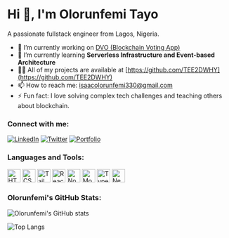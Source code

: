 # Hi 👋, I'm Olorunfemi Tayo

A passionate fullstack engineer from Lagos, Nigeria.

- 🔭 I’m currently working on [DVO (Blockchain Voting App)](https://dvo.vote)
- 🌱 I’m currently learning **Serverless Infrastructure and Event-based Architecture**
- 👨‍💻 All of my projects are available at [https://github.com/TEE2DWHY](https://github.com/TEE2DWHY)
- 📫 How to reach me: [isaacolorunfemi330@gmail.com](mailto:isaacolorunfemi330@gmail.com)
- ⚡ Fun fact: I love solving complex tech challenges and teaching others about blockchain.

### Connect with me:
[![LinkedIn](https://img.shields.io/badge/-LinkedIn-blue?style=flat&logo=Linkedin&logoColor=white)](https://www.linkedin.com/in/olorunfemitayo/)
[![Twitter](https://img.shields.io/badge/-Twitter-blue?style=flat&logo=Twitter&logoColor=white)](https://twitter.com/your-handle)
[![Portfolio](https://img.shields.io/badge/-Portfolio-green?style=flat&logo=github&logoColor=white)](https://your-portfolio-link.com)

### Languages and Tools:
<div>
    <img src="https://cdn.iconscout.com/icon/free/png-256/html5-40-1175193.png" alt="HTML5" height="30" />
    <img src="https://cdn.iconscout.com/icon/free/png-256/css3-9-1175237.png" alt="CSS3" height="30" />
    <img src="https://cdn.iconscout.com/icon/free/png-256/tailwindcss-1179528.png" alt="Tailwind CSS" height="30" />
    <img src="https://cdn.iconscout.com/icon/free/png-256/react-1-1175109.png" alt="React" height="30" />
    <img src="https://cdn.iconscout.com/icon/free/png-256/nodejs-1-1174935.png" alt="Node.js" height="30" />
    <img src="https://cdn.iconscout.com/icon/free/png-256/mongodb-4-1175139.png" alt="MongoDB" height="30" />
    <img src="https://cdn.iconscout.com/icon/free/png-256/typescript-3521773-2945272.png" alt="TypeScript" height="30" />
    <img src="https://cdn.iconscout.com/icon/free/png-256/next-js-1175270.png" alt="Next.js" height="30" />
</div>

### Olorunfemi's GitHub Stats:
![Olorunfemi's GitHub stats](https://github-readme-stats.vercel.app/api?username=TEE2DWHY&show_icons=true&theme=radical)

![Top Langs](https://github-readme-stats.vercel.app/api/top-langs/?username=TEE2DWHY&layout=compact&theme=radical)
